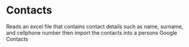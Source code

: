 # Contacts
Reads an excel file that contains contact details such as name, surname, and cellphone number then import the contacts into a persons Google Contacts
